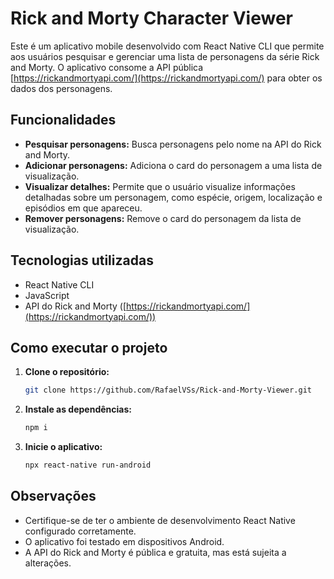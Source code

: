 # Rick and Morty Character Viewer

Este é um aplicativo mobile desenvolvido com React Native CLI que permite aos usuários pesquisar e gerenciar uma lista de personagens da série Rick and Morty. O aplicativo consome a API pública [https://rickandmortyapi.com/](https://rickandmortyapi.com/) para obter os dados dos personagens.

## Funcionalidades

* **Pesquisar personagens:** Busca personagens pelo nome na API do Rick and Morty.
* **Adicionar personagens:**  Adiciona o card do personagem a uma lista de visualização.
* **Visualizar detalhes:** Permite que o usuário visualize informações detalhadas sobre um personagem, como espécie, origem, localização e episódios em que apareceu.
* **Remover personagens:** Remove o card do personagem da lista de visualização.

## Tecnologias utilizadas

* React Native CLI
* JavaScript
* API do Rick and Morty ([https://rickandmortyapi.com/](https://rickandmortyapi.com/))

## Como executar o projeto

1. **Clone o repositório:**
   ```bash
   git clone https://github.com/RafaelVSs/Rick-and-Morty-Viewer.git

2. **Instale as dependências:**
   ```bash
   npm i

3. **Inicie o aplicativo:**
   ```bash
   npx react-native run-android 

## Observações

* Certifique-se de ter o ambiente de desenvolvimento React Native configurado corretamente.
* O aplicativo foi testado em dispositivos Android.
* A API do Rick and Morty é pública e gratuita, mas está sujeita a alterações.
